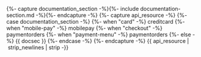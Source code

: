 {%- capture documentation_section -%}{%- include documentation-section.md -%}{%- endcapture -%}
{%- capture api_resource -%}
    {%- case documentation_section -%}
    {%- when "card" -%}
        creditcard
    {%- when "mobile-pay" -%}
        mobilepay
    {%- when "checkout" -%}
        paymentorders
    {%- when "payment-menu" -%}
        paymentorders
    {%- else -%}
        {{ docsec }}
    {%- endcase -%}
{%- endcapture -%}
{{ api_resource | strip_newlines | strip -}}
